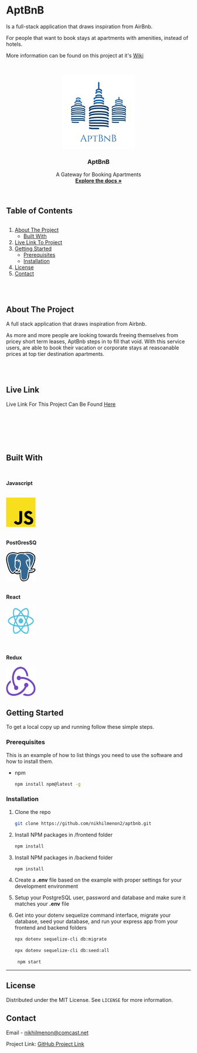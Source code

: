 # AptBnB

Is a full-stack application that draws inspiration from AirBnb.

For people that want to book stays at apartments with amenities, instead of hotels. 

More information can be found on this project at it's [Wiki](https://github.com/nikhilmenon2/aptbnb/wiki)

<!-- PROJECT LOGO -->
<br />
<p align="center">
  <a href="https://github.com/nikhilmenon2/aptbnb">
    <img src="images/logo.png" alt="Logo" width="200" height="200">
  </a>

  <h3 align="center">AptBnB</h3>

  <p align="center">
    A Gateway for Booking Apartments
    <br />
    <a href="https://github.com/nikhilmenon2/aptbnb"><strong>Explore the docs »</strong></a>
    <br />
    <br />

  </p>
</p>

<!-- TABLE OF CONTENTS -->

  <summary><h2 style="display: inline-block">Table of Contents</h2></summary>
  <ol>
    <li>
      <a href="#about-the-project">About The Project</a>
      <ul>
        <li><a href="#built-with">Built With</a></li>
      </ul>
    </li>
    <li>
     <a href="#live-link">Live Link To Project</a>
    </li>
    <!-- <li>
     <a href="#demonstration">Demonstration of Project</a>
    </li> -->
    <li>
      <a href="#getting-started">Getting Started</a>
      <ul>
        <li><a href="#prerequisites">Prerequisites</a></li>
        <li><a href="#installation">Installation</a></li>
      </ul>
    </li>
    <li><a href="#license">License</a></li>
    <li><a href="#contact">Contact</a></li>
  </ol>
  
<br>
<br>

<!-- ABOUT THE PROJECT -->

## About The Project

A full stack application that draws inspiration from Airbnb.

As more and more people are looking towards freeing themselves from pricey short term leases, AptBnb steps in to fill that void. With this service users, are able to book their vacation or corporate stays at reasoanable prices at top tier destination apartments. 

<br><br/>

## Live Link

Live Link For This Project Can Be Found [Here](http://apt-bnb.herokuapp.com/)

<br><br/>

<!-- ## Demonstration

![Demonstration](images/example.gif) -->

<br><br/>

## Built With
<br>
<p align="left">
  
**Javascript** 
<br>
<br>
<p align="left">
  <a href="https://www.javascript.com/">
    <img src="images/javascript.svg" alt="Javascript" width="80" height="80">
  </a>
<br>
<br>
  
  
**PostGresSQ**
<br>
<br>
    <a href="https://www.postgresql.org/">
    <img src="images/postgresql.svg" alt="Postgres" width="80" height="80">
  </a>
<br> 
<br>
  
  
**React**
<br>
<br>
  <a href="https://reactjs.org/">
    <img src="images/react.svg" alt="React" width="80" height="80">
  </a>
<br>  
<br>

**Redux**
<br>
<br>
    <a href="https://redux.js.org/">
    <img src="images/redux.svg" alt="Redux" width="80" height="80">
  </a>
<br>

<p/>

<!-- GETTING STARTED -->

## Getting Started

To get a local copy up and running follow these simple steps.

### Prerequisites

This is an example of how to list things you need to use the software and how to install them.

- npm
  ```bash
  npm install npm@latest -g
  ```

### Installation

1. Clone the repo
   ```bash
   git clone https://github.com/nikhilmenon2/aptbnb.git
   ```
2. Install NPM packages in /frontend folder
   ```bash
   npm install
   ```
3. Install NPM packages in /backend folder
   ```bash
   npm install
   ```
4. Create a **.env** file based on the example with proper settings for your
   development environment

5. Setup your PostgreSQL user, password and database and make sure it matches your **.env** file

6. Get into your dotenv sequelize command interface, migrate your database, seed your database, and run your express app from your frontend and backend folders

   ```bash
   npx dotenv sequelize-cli db:migrate
   ```

   ```bash
   npx dotenv sequelize-cli db:seed:all

   ```

   ```bash
    npm start
   ```


---

<!-- LICENSE -->

## License

Distributed under the MIT License. See `LICENSE` for more information.

<!-- CONTACT -->

## Contact

Email - nikhilmenon@comcast.net

Project Link: [GitHub Project Link](https://github.com/nikhilmenon2/aptbnb)
